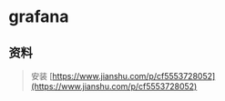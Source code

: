 # grafana

## 资料

> 安装 [https://www.jianshu.com/p/cf5553728052](https://www.jianshu.com/p/cf5553728052)



